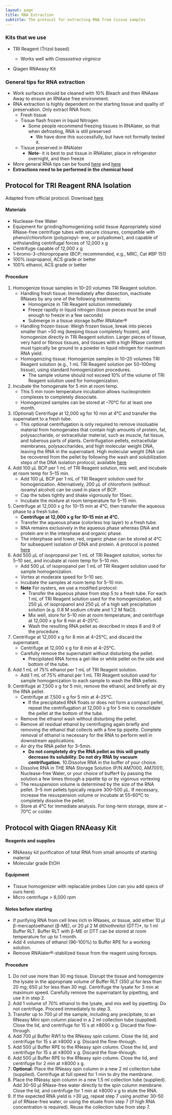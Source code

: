 ```yaml
---
layout: page
title: RNA Extraction
subtitle: The protocol for extracting RNA from tissue samples
---
```


### Kits that we use

* TRI Reagent (Trizol based)
	* Works well with *Crassostrea virginica*

* Qiagen RNAeasy Kit

### General tips for RNA extraction

* Work surfaces should be cleaned with 10% Bleach and then RNAase Away to ensure an RNAase free environment.
* RNA extraction is highly dependent on the starting tissue and quality of preservation.  Only extract RNA from:
	* Fresh tissue
	* Tissue flash frozen in liquid Nitrogen
		* Some people recommend freezing tissues in RNAlater, so that when defrosting, RNA is still preserved
			* We have done this successfully, but have not formally tested it.
	* Tissue preserved in RNAlater
		* **Note**- it is best to put tissue in RNAlater, place in refrigerator overnight, and then freeze
* More general RNA tips can be found [here](https://www.thermofisher.com/us/en/home/references/ambion-tech-support/nuclease-enzymes/general-articles/working-with-rna.html) and [here](https://www.thermofisher.com/us/en/home/references/ambion-tech-support/rna-isolation/general-articles/the-basics-rna-isolation.html)
* **Extractions need to be performed in the chemical hood**


## Protocol for TRI Reagent RNA Isolation

Adapted from official protocol.  Download [here](http://depts.washington.edu/kellylab/wp-content/uploads/2013/06/Tri-Reagent-Protocol.pdf)

#### Materials
* Nuclease-free Water
* Equipment for grinding/homogenizing solid tissue Appropriately sized RNase-free centrifuge tubes with secure closures, compatible with phenol/chloroform (polypropyl- ene, or polyallomer), and capable of withstanding centrifugal forces of 12,000 x g
* Centrifuge capable of 12,000 x g
* 1-bromo-3-chloropropane (BCP; recommended, e.g., MRC, Cat #BP 151)
* 100% isopropanol, ACS grade or better
* 100% ethanol, ACS grade or better

#### Procedure

1.  Homogenize tissue samples in 10–20 volumes TRI Reagent solution.
	* Handling fresh tissue: Immediately after dissection, inactivate RNases by any one of the following treatments:
		* Homogenize in TRI Reagent solution immediately
		* Freeze rapidly in liquid nitrogen (tissue pieces must be small enough to freeze in a few seconds)
		* Submerge in a tissue storage buffer RNAlater® 
	* Handling frozen tissue: Weigh frozen tissue, break into pieces smaller than ~50 mg (keeping tissue completely frozen), and homogenize directly in TRI Reagent solution. Larger pieces of tissue, very hard or fibrous tissues, and tissues with a high RNase content must typically be ground to a powder in liquid nitrogen for maximum RNA yield.
	* Homogenizing tissue: Homogenize samples in 10–20 volumes TRI Reagent solution (e.g., 1 mL TRI Reagent solution per 50–100mg tissue), using standard homogenization procedures.
		* The sample volume should not exceed 10% of the volume of TRI Reagent solution used for homogenization.
2. Incubate the homogenate for 5 min at room temp.
	* This 5 min room temperature incubation allows nucleoprotein complexes to completely dissociate.
	* Homogenized samples can be stored at –70°C for at least one month.
3. (Optional) Centrifuge at 12,000 xg for 10 min at 4°C and transfer the supernatant to a fresh tube.
	* This optional centrifugation is only required to remove insoluable material from homogenates that contain high amounts of protein, fat, polysaccharide, or extracellular material, such as muscle, fat tissue, and tuberous parts of plants. Centrifugation pellets, extracellular membranes, polysaccharides, and high molecular weight DNA, leaving the RNA in the supernatant. High molecular weight DNA can be recovered from the pellet by following the wash and solubilization steps of the DNA isolation protocol, available [here](www.ambion.com/techlib/append/supp.)
4. Add 100 μL BCP per 1 mL of TRI Reagent solution, mix well, and incubate at room temp for 5–15 min.
	* Add 100 μL BCP per 1 mL of TRI Reagent solution used for homogenization. Alternatively, 200 μL of chloroform (without isoamyl alcohol) can be used in place of BCP.
	* Cap the tubes tightly and shake vigorously for 15sec.
	* Incubate the mixture at room temperature for 5–15 min.
5. Centrifuge at 12,000 x g for 10–15 min at 4°C, then transfer the aqueous phase to a fresh tube.
	* **Centrifuge at 12,000 x g for 10–15 min at 4°C.**
	* Transfer the aqueous phase (colorless top layer) to a fresh tube.
	* RNA remains exclusively in the aqueous phase whereas DNA and protein are in the interphase and organic phase. 
	* The interphase and lower, red, organic phase can be stored at 4°C for subsequent isolation of DNA and protein. A protocol is posted [here](www.ambion.com/techlib/append/supp)
6. Add 500 μL of isopropanol per 1 mL of TRI Reagent solution, vortex for 5–10 sec, and incubate at room temp for 5–10 min.
	* Add 500 μL of isopropanol per 1 mL of TRI Reagent solution used for sample homogenization.
	* Vortex at moderate speed for 5–10 sec.
	* Incubate the samples at room temp for 5–10 min.
	* **Note** For oysters, we use a modified protocol:
		* Transfer the aqueous phase from step 5 to a fresh tube. For each 1 mL of TRI Reagent solution used for the homogenization, add 250 μL of isopropanol and 250 μL of a high salt precipitation solution (e.g. 0.8 M sodium citrate and 1.2 M NaCl).
		* Mix well, store for 5–10 min at room temperature, and centrifuge at 12,000 x g for 8 min at 4–25°C.
		* Wash the resulting RNA pellet as described in steps 8 and 9 of the procedure.
7. Centrifuge at 12,000 x g for 8 min at 4–25°C, and discard the supernatant.
	* Centrifuge at 12,000 x g for 8 min at 4–25°C.
	* Carefully remove the supernatant without disturbing the pellet.
		* Precipitated RNA forms a gel-like or white pellet on the side and bottom of the tube.
8. Add 1 mL of 75% ethanol per 1 mL of TRI Reagent solution.
	* Add 1 mL of 75% ethanol per 1 mL TRI Reagent solution used for sample homogenization to each sample to wash the RNA pellets.
9. Centrifuge at 7,500 x g for 5 min, remove the ethanol, and briefly air dry the RNA pellet.
	* Centrifuge at 7,500 x g for 5 min at 4–25°C.
		* If the precipitated RNA floats or does not form a compact pellet, repeat the centrifugation at 12,000 x g for 5 min to consolidate the pellet at the bottom of the tube.
	* Remove the ethanol wash without disturbing the pellet.
	* Remove all residual ethanol by centrifuging again briefly and removing the ethanol that collects with a fine tip pipette. Complete removal of ethanol is necessary for the RNA to perform well in downstream applications.
	* Air dry the RNA pellet for 3–5min.
		* **Do not completely dry the RNA pellet as this will greatly decrease its solubility. Do not dry RNA by vacuum centrifugation.**
10.Dissolve RNA in the buffer of your choice.
	* Dissolve RNA in THE RNA Storage Solution (P/N AM7000, AM7001), Nuclease-free Water, or your choice of buffer‡ by passing the solution a few times through a pipette tip or by vigorous vortexing
	* The resuspension volume is determined by the size of the RNA pellet. 3–5 mm pellets typically require 300–500 μL. If necessary, increase the resuspension volume or incubate at 55–60°C to completely dissolve the pellet.
	* Store at 4°C for immediate analysis. For long-term storage, store at –70°C or colder.

## Protocol with Qiagen RNAeasy Kit

#### Reagents and supplies
* RNAeasy kit purification of total RNA from small amounts of starting material
* Molecular grade EtOH

#### Equipment
* Tissue homogenizer with replacable probes (Jon can you add specs of ours here)
* Micro centrifuge > 8,000 rpm

#### Notes before starting
* If purifying RNA from cell lines rich in RNases, or tissue, add either 10 μl β-mercaptoethanol (β-ME), or 20 μl 2 M dithiothreitol (DTT)*, to 1 ml Buffer RLT. Buffer RLT with β-ME or DTT can be stored at room temperature for up to 1 month.
* Add 4 volumes of ethanol (96–100%) to Buffer RPE for a working solution.
* Remove RNAlater®-stabilized tissue from the reagent using forceps.
#### Procedure
1. Do not use more than 30 mg tissue. Disrupt the tissue and homogenize the lysate in the appropriate volume of Buffer RLT (350 μl for less than 20 mg; 650 μl for less than 30 mg). Centrifuge the lysate for 3 min at maximum speed. Carefully remove the supernatant by pipetting, and use it in step 2.
2. Add 1 volume of 70% ethanol to the lysate, and mix well by pipetting. Do not centrifuge. Proceed immediately to step 3.
3. Transfer up to 700 μl of the sample, including any precipitate, to an RNeasy Mini spin column placed in a 2 ml collection tube (supplied). Close the lid, and centrifuge for 15 s at ≥8000 x g. Discard the flow-through.
4. Add 700 μl Buffer RW1 to the RNeasy spin column. Close the lid, and centrifuge for 15 s at ≥8000 x g. Discard the flow-through.
5. Add 500 μl Buffer RPE to the RNeasy spin column. Close the lid, and centrifuge for 15 s at ≥8000 x g. Discard the flow-through.
6. Add 500 μl Buffer RPE to the RNeasy spin column. Close the lid, and centrifuge for 2 min at ≥8000 x g.
7. **Optional:** Place the RNeasy spin column in a new 2 ml collection tube (supplied). Centrifuge at full speed for 1 min to dry the membrane.
8. Place the RNeasy spin column in a new 1.5 ml collection tube (supplied). Add 30–50 μl RNase-free water directly to the spin column membrane. Close the lid, and centrifuge for 1 min at ≥8000 x g to elute the RNA.
9. If the expected RNA yield is >30 μg, repeat step 7 using another 30–50 μl of RNase-free water, or using the eluate from step 7 (if high RNA concentration is required). Reuse the collection tube from step 7.
